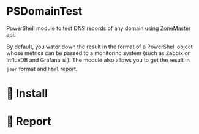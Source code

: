 # PSDomainTest

PowerShell module to test DNS records of any domain using ZoneMaster api. 

By default, you water down the result in the format of a PowerShell object whose metrics can be passed to a monitoring system (such as Zabbix or InfluxDB and Grafana 📊). The module also allows you to get the result in `json` format and `html` report.

# 🚀 Install

# 📢 Report
